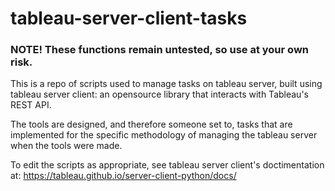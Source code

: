 # tableau-server-client-tasks

### NOTE! These functions remain untested, so use at your own risk.

This is a repo of scripts used to manage tasks on tableau server, built using tableau server client: an opensource library that interacts with Tableau's REST API.

The tools are designed, and therefore someone set to, tasks that are implemented for the specific methodology of managing the tableau server when the tools were made.

To edit the scripts as appropriate, see tableau server client's doctimentation at: https://tableau.github.io/server-client-python/docs/
